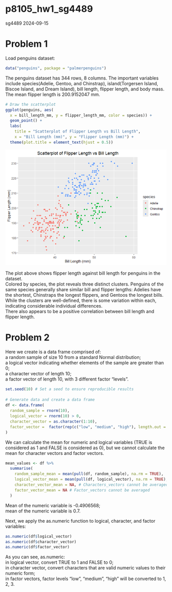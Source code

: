 p8105_hw1_sg4489
================
sg4489
2024-09-15

# Problem 1

Load penguins dataset:

``` r
data("penguins", package = "palmerpenguins")
```

The penguins dataset has 344 rows, 8 columns. The important variables
include species(Adelie, Gentoo, and Chinstrap), island(Torgersen Island,
Biscoe Island, and Dream Island), bill length, flipper length, and body
mass. The mean flipper length is 200.9152047 mm.

``` r
# Draw the scatterplot
ggplot(penguins, aes(
  x = bill_length_mm, y = flipper_length_mm, color = species)) +
  geom_point() +
  labs(
    title = "Scatterplot of Flipper Length vs Bill Length",
    x = "Bill Length (mm)", y = "Flipper Length (mm)") +
  theme(plot.title = element_text(hjust = 0.5))
```

![](p8105_hw1_sg4489_files/figure-gfm/scatterplot-1.png)<!-- -->

The plot above shows flipper length against bill length for penguins in
the dataset.  
Colored by species, the plot reveals three distinct clusters. Penguins
of the same species generally share similar bill and flipper lengths:
Adelies have the shortest, Chinstraps the longest flippers, and Gentoos
the longest bills. While the clusters are well-defined, there is some
variation within each, indicating considerable individual differences.  
There also appears to be a positive correlation between bill length and
flipper length.

# Problem 2

Here we create is a data frame comprised of:  
a random sample of size 10 from a standard Normal distribution;  
a logical vector indicating whether elements of the sample are greater
than 0;  
a character vector of length 10;  
a factor vector of length 10, with 3 different factor “levels”.

``` r
set.seed(10) # Set a seed to ensure reproducible results

# Generate data and create a data frame
df <- data.frame(
  random_sample = rnorm(10),
  logical_vector = rnorm(10) > 0,
  character_vector = as.character(1:10),
  factor_vector =  factor(rep(c("low", "medium", "high"), length.out = 10))
)
```

We can calculate the mean for numeric and logical variables (TRUE is
considered as 1 and FALSE is considered as 0), but we cannot calculate
the mean for character vectors and factor vectors.

``` r
mean_values <- df %>%
  summarise(
    random_sample_mean = mean(pull(df, random_sample), na.rm = TRUE),
    logical_vector_mean = mean(pull(df, logical_vector), na.rm = TRUE),
    character_vector_mean = NA, # Characters_vectors cannot be averaged
    factor_vector_mean = NA # Factor_vectors cannot be averaged
  )
```

Mean of the numeric variable is -0.4906568;  
mean of the numeric variable is 0.7.

Next, we apply the as.numeric function to logical, character, and factor
variables:

``` r
as.numeric(df$logical_vector) 
as.numeric(df$character_vector)
as.numeric(df$factor_vector)
```

As you can see, as.numeric:  
in logical vector, convert TRUE to 1 and FALSE to 0;  
in character vector, convert characters that are valid numeric values to
their numeric form;  
in factor vectors, factor levels “low”, “medium”, “high” will be
converted to 1, 2, 3.
